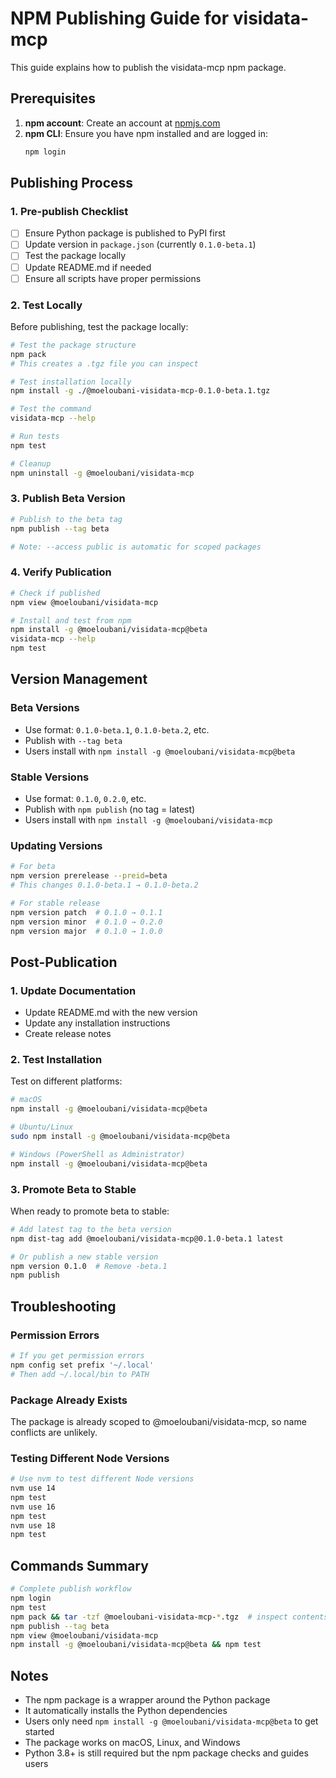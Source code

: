 # NPM Publishing Guide for visidata-mcp

This guide explains how to publish the visidata-mcp npm package.

## Prerequisites

1. **npm account**: Create an account at [npmjs.com](https://www.npmjs.com)
2. **npm CLI**: Ensure you have npm installed and are logged in:
   ```bash
   npm login
   ```

## Publishing Process

### 1. Pre-publish Checklist

- [ ] Ensure Python package is published to PyPI first
- [ ] Update version in `package.json` (currently `0.1.0-beta.1`)
- [ ] Test the package locally
- [ ] Update README.md if needed
- [ ] Ensure all scripts have proper permissions

### 2. Test Locally

Before publishing, test the package locally:

```bash
# Test the package structure
npm pack
# This creates a .tgz file you can inspect

# Test installation locally
npm install -g ./@moeloubani-visidata-mcp-0.1.0-beta.1.tgz

# Test the command
visidata-mcp --help

# Run tests
npm test

# Cleanup
npm uninstall -g @moeloubani/visidata-mcp
```

### 3. Publish Beta Version

```bash
# Publish to the beta tag
npm publish --tag beta

# Note: --access public is automatic for scoped packages
```

### 4. Verify Publication

```bash
# Check if published
npm view @moeloubani/visidata-mcp

# Install and test from npm
npm install -g @moeloubani/visidata-mcp@beta
visidata-mcp --help
npm test
```

## Version Management

### Beta Versions
- Use format: `0.1.0-beta.1`, `0.1.0-beta.2`, etc.
- Publish with `--tag beta`
- Users install with `npm install -g @moeloubani/visidata-mcp@beta`

### Stable Versions
- Use format: `0.1.0`, `0.2.0`, etc.
- Publish with `npm publish` (no tag = latest)
- Users install with `npm install -g @moeloubani/visidata-mcp`

### Updating Versions

```bash
# For beta
npm version prerelease --preid=beta
# This changes 0.1.0-beta.1 → 0.1.0-beta.2

# For stable release
npm version patch  # 0.1.0 → 0.1.1
npm version minor  # 0.1.0 → 0.2.0
npm version major  # 0.1.0 → 1.0.0
```

## Post-Publication

### 1. Update Documentation

- Update README.md with the new version
- Update any installation instructions
- Create release notes

### 2. Test Installation

Test on different platforms:

```bash
# macOS
npm install -g @moeloubani/visidata-mcp@beta

# Ubuntu/Linux
sudo npm install -g @moeloubani/visidata-mcp@beta

# Windows (PowerShell as Administrator)
npm install -g @moeloubani/visidata-mcp@beta
```

### 3. Promote Beta to Stable

When ready to promote beta to stable:

```bash
# Add latest tag to the beta version
npm dist-tag add @moeloubani/visidata-mcp@0.1.0-beta.1 latest

# Or publish a new stable version
npm version 0.1.0  # Remove -beta.1
npm publish
```

## Troubleshooting

### Permission Errors
```bash
# If you get permission errors
npm config set prefix '~/.local'
# Then add ~/.local/bin to PATH
```

### Package Already Exists
The package is already scoped to @moeloubani/visidata-mcp, so name conflicts are unlikely.

### Testing Different Node Versions
```bash
# Use nvm to test different Node versions
nvm use 14
npm test
nvm use 16
npm test
nvm use 18
npm test
```

## Commands Summary

```bash
# Complete publish workflow
npm login
npm test
npm pack && tar -tzf @moeloubani-visidata-mcp-*.tgz  # inspect contents
npm publish --tag beta
npm view @moeloubani/visidata-mcp
npm install -g @moeloubani/visidata-mcp@beta && npm test
```

## Notes

- The npm package is a wrapper around the Python package
- It automatically installs the Python dependencies
- Users only need `npm install -g @moeloubani/visidata-mcp@beta` to get started
- The package works on macOS, Linux, and Windows
- Python 3.8+ is still required but the npm package checks and guides users 